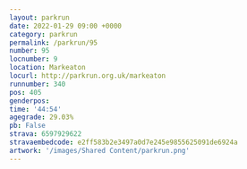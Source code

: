 ```yaml
---
layout: parkrun
date: 2022-01-29 09:00 +0000
category: parkrun
permalink: /parkrun/95
number: 95
locnumber: 9
location: Markeaton
locurl: http://parkrun.org.uk/markeaton
runnumber: 340
pos: 405
genderpos: 
time: '44:54'
agegrade: 29.03%
pb: False
strava: 6597929622
stravaembedcode: e2ff583b2e3497a0d7e245e9855625091de6924a
artwork: '/images/Shared Content/parkrun.png'
---
```

